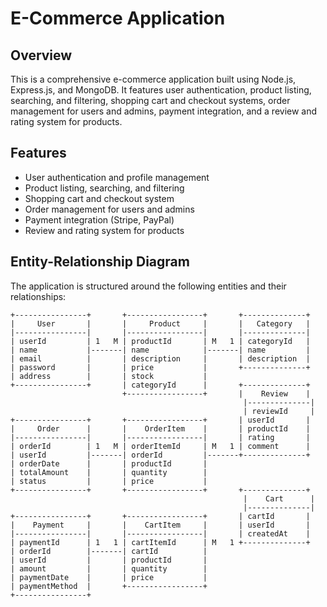 # E-Commerce Application

## Overview
This is a comprehensive e-commerce application built using Node.js, Express.js, and MongoDB. It features user authentication, product listing, searching, and filtering, shopping cart and checkout systems, order management for users and admins, payment integration, and a review and rating system for products.

## Features
- User authentication and profile management
- Product listing, searching, and filtering
- Shopping cart and checkout system
- Order management for users and admins
- Payment integration (Stripe, PayPal)
- Review and rating system for products

## Entity-Relationship Diagram
The application is structured around the following entities and their relationships:

```plaintext
+----------------+       +-----------------+       +--------------+
|     User       |       |     Product     |       |   Category   |
|----------------|       |-----------------|       |--------------|
| userId         | 1   M | productId       | M   1 | categoryId   |
| name           |-------| name            |-------| name         |
| email          |       | description     |       | description  |
| password       |       | price           |       +--------------+
| address        |       | stock           |
+----------------+       | categoryId      |       +--------------+
                         +-----------------+       |    Review    |
                                                    |--------------|
                                                    | reviewId     |
+----------------+       +-----------------+       | userId       |
|     Order      |       |    OrderItem    |       | productId    |
|----------------|       |-----------------|       | rating       |
| orderId        | 1   M | orderItemId     | M   1 | comment      |
| userId         |-------| orderId         |-------+--------------+
| orderDate      |       | productId       |
| totalAmount    |       | quantity        |
| status         |       | price           |
+----------------+       +-----------------+       +--------------+
                                                    |    Cart      |
                                                    |--------------|
+----------------+       +-----------------+       | cartId       |
|    Payment     |       |    CartItem     |       | userId       |
|----------------|       |-----------------|       | createdAt    |
| paymentId      | 1   1 | cartItemId      | M   1 +--------------+
| orderId        |-------| cartId          |
| userId         |       | productId       |
| amount         |       | quantity        |
| paymentDate    |       | price           |
| paymentMethod  |       +-----------------+
+----------------+
